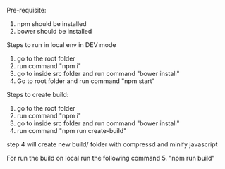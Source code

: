 Pre-requisite:
1. npm should be installed
2. bower should be installed

Steps to run in local env in DEV mode
1. go to the root folder
2. run command "npm i"
3. go to inside src folder and run command "bower install"
4. Go to root folder and run command "npm start"

Steps to create build:
1. go to the root folder
2. run command "npm i"
3. go to inside src folder and run command "bower install"
4. run command "npm run create-build"

step 4 will create new build/ folder with compressd and minify javascript

For run the build on local run the following command
5.  "npm run build"